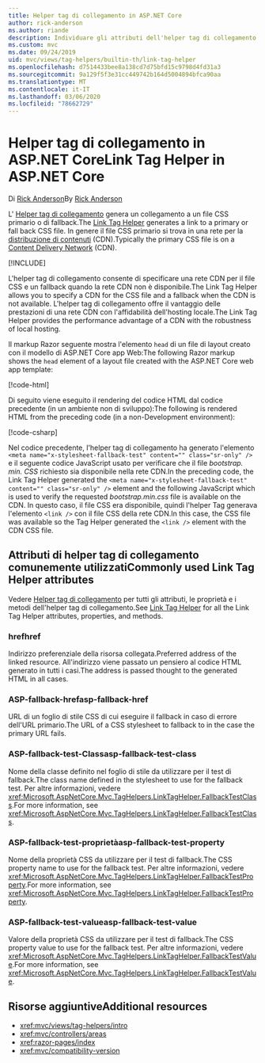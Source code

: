 ```yaml
---
title: Helper tag di collegamento in ASP.NET Core
author: rick-anderson
ms.author: riande
description: Individuare gli attributi dell'helper tag di collegamento ASP.NET Core e il ruolo di ciascun attributo per estendere il comportamento del tag di collegamento HTML.
ms.custom: mvc
ms.date: 09/24/2019
uid: mvc/views/tag-helpers/builtin-th/link-tag-helper
ms.openlocfilehash: d7514433bee8a138cd7d75bfd15c9798d4fd31a3
ms.sourcegitcommit: 9a129f5f3e31cc449742b164d5004894bfca90aa
ms.translationtype: MT
ms.contentlocale: it-IT
ms.lasthandoff: 03/06/2020
ms.locfileid: "78662729"
---
```

# <a name="link-tag-helper-in-aspnet-core"></a><span data-ttu-id="cd95b-103">Helper tag di collegamento in ASP.NET Core</span><span class="sxs-lookup"><span data-stu-id="cd95b-103">Link Tag Helper in ASP.NET Core</span></span>

<span data-ttu-id="cd95b-104">Di [Rick Anderson](https://twitter.com/RickAndMSFT)</span><span class="sxs-lookup"><span data-stu-id="cd95b-104">By [Rick Anderson](https://twitter.com/RickAndMSFT)</span></span>

<span data-ttu-id="cd95b-105">L' [Helper tag di collegamento](xref:Microsoft.AspNetCore.Mvc.TagHelpers.LinkTagHelper) genera un collegamento a un file CSS primario o di fallback.</span><span class="sxs-lookup"><span data-stu-id="cd95b-105">The [Link Tag Helper](xref:Microsoft.AspNetCore.Mvc.TagHelpers.LinkTagHelper) generates a link to a primary or fall back CSS file.</span></span> <span data-ttu-id="cd95b-106">In genere il file CSS primario si trova in una rete per la [distribuzione di contenuti](/office365/enterprise/content-delivery-networks#what-exactly-is-a-cdn) (CDN).</span><span class="sxs-lookup"><span data-stu-id="cd95b-106">Typically the primary CSS file is on a [Content Delivery Network](/office365/enterprise/content-delivery-networks#what-exactly-is-a-cdn) (CDN).</span></span>

[!INCLUDE[](~/includes/cdn.md)]

<span data-ttu-id="cd95b-107">L'helper tag di collegamento consente di specificare una rete CDN per il file CSS e un fallback quando la rete CDN non è disponibile.</span><span class="sxs-lookup"><span data-stu-id="cd95b-107">The Link Tag Helper allows you to specify a CDN for the CSS file and a fallback when the CDN is not available.</span></span> <span data-ttu-id="cd95b-108">L'helper tag di collegamento offre il vantaggio delle prestazioni di una rete CDN con l'affidabilità dell'hosting locale.</span><span class="sxs-lookup"><span data-stu-id="cd95b-108">The Link Tag Helper provides the performance advantage of a CDN with the robustness of local hosting.</span></span>

<span data-ttu-id="cd95b-109">Il markup Razor seguente mostra l'elemento `head` di un file di layout creato con il modello di ASP.NET Core app Web:</span><span class="sxs-lookup"><span data-stu-id="cd95b-109">The following Razor markup shows the `head` element of a layout file created with the ASP.NET Core web app template:</span></span>

[!code-html[](link-tag-helper/sample/_Layout.cshtml?name=snippet)]

<span data-ttu-id="cd95b-110">Di seguito viene eseguito il rendering del codice HTML dal codice precedente (in un ambiente non di sviluppo):</span><span class="sxs-lookup"><span data-stu-id="cd95b-110">The following is rendered HTML from the preceding code (in a non-Development environment):</span></span>

[!code-csharp[](link-tag-helper/sample/HtmlPage1.html)]

<span data-ttu-id="cd95b-111">Nel codice precedente, l'helper tag di collegamento ha generato l'elemento `<meta name="x-stylesheet-fallback-test" content="" class="sr-only" />` e il seguente codice JavaScript usato per verificare che il file *bootstrap. min. CSS* richiesto sia disponibile nella rete CDN.</span><span class="sxs-lookup"><span data-stu-id="cd95b-111">In the preceding code, the Link Tag Helper generated the `<meta name="x-stylesheet-fallback-test" content="" class="sr-only" />` element and the following JavaScript which is used to verify the requested *bootstrap.min.css* file is available on the CDN.</span></span> <span data-ttu-id="cd95b-112">In questo caso, il file CSS era disponibile, quindi l'helper Tag generava l'elemento `<link />` con il file CSS della rete CDN.</span><span class="sxs-lookup"><span data-stu-id="cd95b-112">In this case, the CSS file was available so the Tag Helper generated the `<link />` element with the CDN CSS file.</span></span>

## <a name="commonly-used-link-tag-helper-attributes"></a><span data-ttu-id="cd95b-113">Attributi di helper tag di collegamento comunemente utilizzati</span><span class="sxs-lookup"><span data-stu-id="cd95b-113">Commonly used Link Tag Helper attributes</span></span>

<span data-ttu-id="cd95b-114">Vedere [Helper tag di collegamento](xref:Microsoft.AspNetCore.Mvc.TagHelpers.LinkTagHelper) per tutti gli attributi, le proprietà e i metodi dell'helper tag di collegamento.</span><span class="sxs-lookup"><span data-stu-id="cd95b-114">See [Link Tag Helper](xref:Microsoft.AspNetCore.Mvc.TagHelpers.LinkTagHelper)  for all the Link Tag Helper attributes, properties, and methods.</span></span>

### <a name="href"></a><span data-ttu-id="cd95b-115">href</span><span class="sxs-lookup"><span data-stu-id="cd95b-115">href</span></span>

<span data-ttu-id="cd95b-116">Indirizzo preferenziale della risorsa collegata.</span><span class="sxs-lookup"><span data-stu-id="cd95b-116">Preferred address of the linked resource.</span></span> <span data-ttu-id="cd95b-117">All'indirizzo viene passato un pensiero al codice HTML generato in tutti i casi.</span><span class="sxs-lookup"><span data-stu-id="cd95b-117">The address is passed thought to the generated HTML in all cases.</span></span>

### <a name="asp-fallback-href"></a><span data-ttu-id="cd95b-118">ASP-fallback-href</span><span class="sxs-lookup"><span data-stu-id="cd95b-118">asp-fallback-href</span></span>

<span data-ttu-id="cd95b-119">URL di un foglio di stile CSS di cui eseguire il fallback in caso di errore dell'URL primario.</span><span class="sxs-lookup"><span data-stu-id="cd95b-119">The URL of a CSS stylesheet to fallback to in the case the primary URL fails.</span></span>

### <a name="asp-fallback-test-class"></a><span data-ttu-id="cd95b-120">ASP-fallback-test-Class</span><span class="sxs-lookup"><span data-stu-id="cd95b-120">asp-fallback-test-class</span></span>

<span data-ttu-id="cd95b-121">Nome della classe definito nel foglio di stile da utilizzare per il test di fallback.</span><span class="sxs-lookup"><span data-stu-id="cd95b-121">The class name defined in the stylesheet to use for the fallback test.</span></span> <span data-ttu-id="cd95b-122">Per altre informazioni, vedere <xref:Microsoft.AspNetCore.Mvc.TagHelpers.LinkTagHelper.FallbackTestClass>.</span><span class="sxs-lookup"><span data-stu-id="cd95b-122">For more information, see <xref:Microsoft.AspNetCore.Mvc.TagHelpers.LinkTagHelper.FallbackTestClass>.</span></span>

### <a name="asp-fallback-test-property"></a><span data-ttu-id="cd95b-123">ASP-fallback-test-proprietà</span><span class="sxs-lookup"><span data-stu-id="cd95b-123">asp-fallback-test-property</span></span>

<span data-ttu-id="cd95b-124">Nome della proprietà CSS da utilizzare per il test di fallback.</span><span class="sxs-lookup"><span data-stu-id="cd95b-124">The CSS property name to use for the fallback test.</span></span> <span data-ttu-id="cd95b-125">Per altre informazioni, vedere <xref:Microsoft.AspNetCore.Mvc.TagHelpers.LinkTagHelper.FallbackTestProperty>.</span><span class="sxs-lookup"><span data-stu-id="cd95b-125">For more information, see <xref:Microsoft.AspNetCore.Mvc.TagHelpers.LinkTagHelper.FallbackTestProperty>.</span></span>

### <a name="asp-fallback-test-value"></a><span data-ttu-id="cd95b-126">ASP-fallback-test-value</span><span class="sxs-lookup"><span data-stu-id="cd95b-126">asp-fallback-test-value</span></span>

<span data-ttu-id="cd95b-127">Valore della proprietà CSS da utilizzare per il test di fallback.</span><span class="sxs-lookup"><span data-stu-id="cd95b-127">The CSS property value to use for the fallback test.</span></span> <span data-ttu-id="cd95b-128">Per altre informazioni, vedere <xref:Microsoft.AspNetCore.Mvc.TagHelpers.LinkTagHelper.FallbackTestValue>.</span><span class="sxs-lookup"><span data-stu-id="cd95b-128">For more information, see <xref:Microsoft.AspNetCore.Mvc.TagHelpers.LinkTagHelper.FallbackTestValue>.</span></span>

## <a name="additional-resources"></a><span data-ttu-id="cd95b-129">Risorse aggiuntive</span><span class="sxs-lookup"><span data-stu-id="cd95b-129">Additional resources</span></span>

* <xref:mvc/views/tag-helpers/intro>
* <xref:mvc/controllers/areas>
* <xref:razor-pages/index>
* <xref:mvc/compatibility-version>
